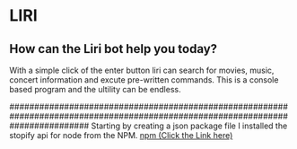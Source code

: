 # LIRI      
## How can the Liri bot help you today? 
With a simple click of the enter button liri can search for movies, music, concert information and excute pre-written commands.
This is a console based program and the ultility can be endless. 

################################################################################################################################
Starting by creating a json package file I installed the stopify api for node from the NPM. [npm (Click the Link here)](https://www.npmjs.com/package/node-spotify-api)
[](\images\spotify.web.png)
